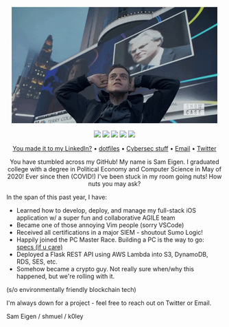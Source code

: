 <div align="center">
<img src="./elliot.gif" alt="a king"></img>

<p align="center">
<img src="https://img.shields.io/badge/neovim-%2357A143.svg?&style=for-the-badge&logo=neovim&logoColor=white"/>
<img src="https://img.shields.io/badge/python-%232C2D72.svg?&style=for-the-badge&logo=python&logoColor=blue"/>
<img src="https://img.shields.io/badge/javascript%20-%23323330.svg?&style=for-the-badge&logo=javascript&logoColor=%23F7DF1E"/>
<img src="https://img.shields.io/badge/flask-%23F5FFFA.svg?&style=for-the-badge&logo=flask&logoColor=black"/>
<img src="https://img.shields.io/badge/aws-%23000000.svg?&style=for-the-badge&logo=amazon&logoColor=orange"/>
</p>

<p align="center">
<a href="https://www.linkedin.com/in/samuel-eigen/">You made it to my LinkedIn?</a>
•
<a href="https://github.com/k0ley/dotfiles">dotfiles</a>
•
<a href="">Cybersec stuff</a>
•
<a href="mailto:seigen@tulane.edu">Email</a>
•
<a href="https://twitter.com/legitneth">Twitter</a>
</p>

You have stumbled across my GitHub! My name is Sam Eigen. I graduated college with a degree in Political Economy and Computer Science in May of 2020!
Ever since then (COVID!) I've been stuck in my room going nuts! How nuts you may ask?
</div>

In the span of this past year, I have:
<ul>
  <li>Learned how to develop, deploy, and manage my full-stack iOS application w/ a super fun and collaborative AGILE team</li>
  <li>Became one of those annoying Vim people (sorry VSCode)</li>
  <li>Received all certifications in a major SIEM - shoutout Sumo Logic!</li>
  <li>Happily joined the PC Master Race. Building a PC is the way to go: <a href="https://raw.githubusercontent.com/k0ley/k0ley/main/specs.txt">specs (if u care)</a></li>
  <li>Deployed a Flask REST API using AWS Lambda into S3, DynamoDB, RDS, SES, etc.</li>
  <li>Somehow became a crypto guy. Not really sure when/why this happened, but we're rolling with it.</li>
</ul> 
(s/o environmentally friendly blockchain tech)


I'm always down for a project - feel free to reach out on Twitter or Email.

Sam Eigen / shmuel / k0ley



